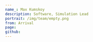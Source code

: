 ```yaml
---
name_: Max Kumskoy
description: Software, Simulation Lead
portrait: /img/team/empty.png
from: Arrival
page:
github:
---
```

